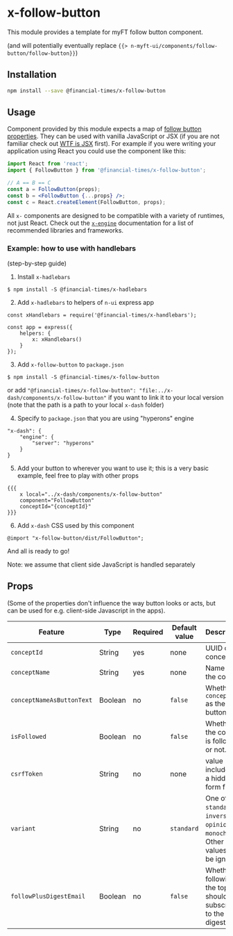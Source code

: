 # x-follow-button

This module provides a template for myFT follow button component.

(and will potentially eventually replace `{{> n-myft-ui/components/follow-button/follow-button}}`)

## Installation

```bash
npm install --save @financial-times/x-follow-button
```

[engine]: https://github.com/Financial-Times/x-dash/tree/master/packages/x-engine

## Usage

Component provided by this module expects a map of [follow button properties](#properties). They can be used with vanilla JavaScript or JSX (if you are not familiar check out [WTF is JSX][jsx-wtf] first). For example if you were writing your application using React you could use the component like this:

```jsx
import React from 'react';
import { FollowButton } from '@financial-times/x-follow-button';

// A == B == C
const a = FollowButton(props);
const b = <FollowButton {...props} />;
const c = React.createElement(FollowButton, props);
```

All `x-` components are designed to be compatible with a variety of runtimes, not just React. Check out the [`x-engine`][engine] documentation for a list of recommended libraries and frameworks.

[jsx-wtf]: https://jasonformat.com/wtf-is-jsx/

### Example: how to use with handlebars
(step-by-step guide)

1. Install `x-hadlebars`
```
$ npm install -S @financial-times/x-hadlebars
```

2. Add `x-hadlebars` to helpers of `n-ui` express app
```
const xHandlebars = require('@financial-times/x-handlebars');

const app = express({
	helpers: {
		x: xHandlebars()
	}
});
```

3. Add `x-follow-button` to `package.json`
```
$ npm install -S @financial-times/x-follow-button
```
or add `"@financial-times/x-follow-button": "file:../x-dash/components/x-follow-button"` if you want to link it to your local version (note that the path is a path to your local `x-dash` folder)

4. Specify to `package.json` that you are using "hyperons" engine
```
"x-dash": {
    "engine": {
        "server": "hyperons"
    }
}
```

5. Add your button to wherever you want to use it; this is a very basic example, feel free to play with other props
```
{{{
    x local="../x-dash/components/x-follow-button"
    component="FollowButton"
    conceptId="{conceptId}"
}}}
```

6. Add `x-dash` CSS used by this component
```
@import "x-follow-button/dist/FollowButton";
```

And all is ready to go!

Note: we assume that client side JavaScript is handled separately

## Props

(Some of the properties don't influence the way button looks or acts, but can be used for e.g. client-side Javascript in the apps).

Feature                     | Type    | Required | Default value  | Description
----------------------------|---------|----------|----------------|---------------
`conceptId`                 | String  | yes      | none           | UUID of the concept
`conceptName`               | String  | yes      | none           | Name of the concept
`conceptNameAsButtonText`| Boolean | no       | `false`        | Whether `conceptName` as the button text.
`isFollowed`                | Boolean | no       | `false`        | Whether the concept is followed or not.
`csrfToken`                 | String  | no       | none           | value included in a hidden form field.
`variant`                   | String  | no       | `standard`     | One of `standard`, `inverse`, `opinion` or `monochrome`. Other values will be ignored.
`followPlusDigestEmail`     | Boolean | no       | `false`        | Whether following the topic should also subscribe to the digest.
